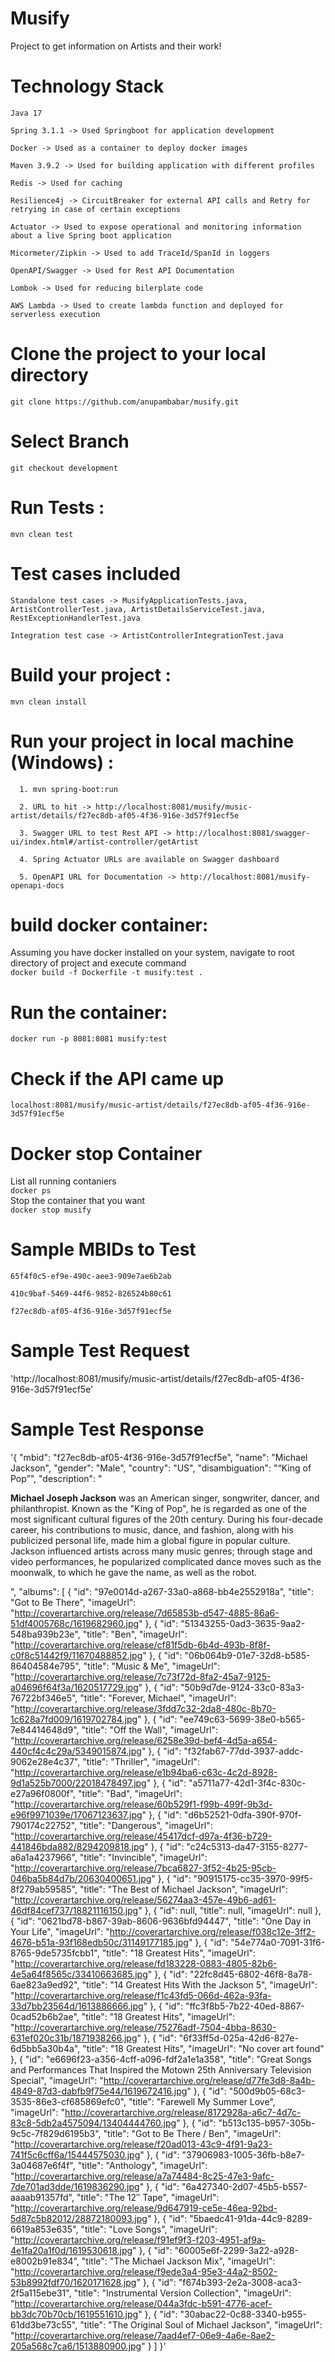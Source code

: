 # Musify

Project to get information on Artists and their work!

# Technology Stack
`Java 17`

`Spring 3.1.1 -> Used Springboot for application development`

`Docker -> Used as a container to deploy docker images`

`Maven 3.9.2 -> Used for building application with different profiles`

`Redis -> Used for caching`

`Resilience4j -> CircuitBreaker for external API calls and Retry for retrying in case of certain exceptions`

`Actuator -> Used to expose operational and monitoring information about a live Spring boot application`

`Micormeter/Zipkin -> Used to add TraceId/SpanId in loggers`

`OpenAPI/Swagger -> Used for Rest API Documentation`

`Lombok -> Used for reducing bilerplate code`

`AWS Lambda -> Used to create lambda function and deployed for serverless execution` 

# Clone the project to your local directory

`git clone https://github.com/anupambabar/musify.git`

# Select Branch

`git checkout development`

# Run Tests :

`mvn clean test`

# Test cases included
`Standalone test cases -> MusifyApplicationTests.java, ArtistControllerTest.java, ArtistDetailsServiceTest.java, RestExceptionHandlerTest.java`

`Integration test case -> ArtistControllerIntegrationTest.java`

# Build your project :

`mvn clean install`

# Run your project in local machine (Windows) :

`  1. mvn spring-boot:run`

`  2. URL to hit -> http://localhost:8081/musify/music-artist/details/f27ec8db-af05-4f36-916e-3d57f91ecf5e`

`  3. Swagger URL to test Rest API -> http://localhost:8081/swagger-ui/index.html#/artist-controller/getArtist`

`  4. Spring Actuator URLs are available on Swagger dashboard`

`  5. OpenAPI URL for Documentation -> http://localhost:8081/musify-openapi-docs`

# build docker container:

Assuming you have docker installed on your system, navigate to root directory of project and execute command  
`docker build -f Dockerfile -t musify:test .`

# Run the container:

`docker run -p 8081:8081 musify:test`

# Check if the API came up

`localhost:8081/musify/music-artist/details/f27ec8db-af05-4f36-916e-3d57f91ecf5e`   

# Docker stop Container

List all running contaniers  
`docker ps`  
Stop the container that you want  
`docker stop musify`  

# Sample MBIDs to Test
`65f4f0c5-ef9e-490c-aee3-909e7ae6b2ab`

`410c9baf-5469-44f6-9852-826524b80c61`

`f27ec8db-af05-4f36-916e-3d57f91ecf5e`

# Sample Test Request
'http://localhost:8081/musify/music-artist/details/f27ec8db-af05-4f36-916e-3d57f91ecf5e'

# Sample Test Response
'{
    "mbid": "f27ec8db-af05-4f36-916e-3d57f91ecf5e",
    "name": "Michael Jackson",
    "gender": "Male",
    "country": "US",
    "disambiguation": "“King of Pop”",
    "description": "<p><b>Michael Joseph Jackson</b> was an American singer, songwriter, dancer, and philanthropist. Known as the \"King of Pop\", he is regarded as one of the most significant cultural figures of the 20th century. During his four-decade career, his contributions to music, dance, and fashion, along with his publicized personal life, made him a global figure in popular culture. Jackson influenced artists across many music genres; through stage and video performances, he popularized complicated dance moves such as the moonwalk, to which he gave the name, as well as the robot.</p>",
    "albums": [
        {
            "id": "97e0014d-a267-33a0-a868-bb4e2552918a",
            "title": "Got to Be There",
            "imageUrl": "http://coverartarchive.org/release/7d65853b-d547-4885-86a6-51df4005768c/1619682960.jpg"
        },
        {
            "id": "51343255-0ad3-3635-9aa2-548ba939b23e",
            "title": "Ben",
            "imageUrl": "http://coverartarchive.org/release/cf81f5db-6b4d-493b-8f8f-c0f8c51442f9/11670488852.jpg"
        },
        {
            "id": "06b064b9-01e7-32d8-b585-86404584e795",
            "title": "Music & Me",
            "imageUrl": "http://coverartarchive.org/release/7c73f72d-8fa2-45a7-9125-a04696f64f3a/1620517729.jpg"
        },
        {
            "id": "50b9d7de-9124-33c0-83a3-76722bf346e5",
            "title": "Forever, Michael",
            "imageUrl": "http://coverartarchive.org/release/3fdd7c32-2da8-480c-8b70-1c628a7fd009/1619702784.jpg"
        },
        {
            "id": "ee749c63-5699-38e0-b565-7e84414648d9",
            "title": "Off the Wall",
            "imageUrl": "http://coverartarchive.org/release/6258e39d-bef4-4d5a-a654-440cf4c4c29a/5349015874.jpg"
        },
        {
            "id": "f32fab67-77dd-3937-addc-9062e28e4c37",
            "title": "Thriller",
            "imageUrl": "http://coverartarchive.org/release/e1b94ba6-c63c-4c2d-8928-9d1a525b7000/22018478497.jpg"
        },
        {
            "id": "a5711a77-42d1-3f4c-830c-e27a96f0800f",
            "title": "Bad",
            "imageUrl": "http://coverartarchive.org/release/60b529f1-f99b-499f-9b3d-e96f9971039e/17067123637.jpg"
        },
        {
            "id": "d6b52521-0dfa-390f-970f-790174c22752",
            "title": "Dangerous",
            "imageUrl": "http://coverartarchive.org/release/45417dcf-d97a-4f36-b729-441846bda882/8294209818.jpg"
        },
        {
            "id": "c24c5313-da47-3155-8277-a6a1a4237966",
            "title": "Invincible",
            "imageUrl": "http://coverartarchive.org/release/7bca6827-3f52-4b25-95cb-046ba5b84d7b/20630400651.jpg"
        },
        {
            "id": "90915175-cc35-3970-99f5-8f279ab59585",
            "title": "The Best of Michael Jackson",
            "imageUrl": "http://coverartarchive.org/release/56274aa3-457e-49b6-ad61-46df84cef737/18821116150.jpg"
        },
        {
            "id": null,
            "title": null,
            "imageUrl": null
        },
        {
            "id": "0621bd78-b867-39ab-8606-9636bfd94447",
            "title": "One Day in Your Life",
            "imageUrl": "http://coverartarchive.org/release/f038c12e-3ff2-4676-b51a-93f168edb50c/31149177185.jpg"
        },
        {
            "id": "54e774a0-7091-31f6-8765-9de5735fcbb1",
            "title": "18 Greatest Hits",
            "imageUrl": "http://coverartarchive.org/release/fd183228-0883-4805-82b6-4e5a64f8565c/33410663685.jpg"
        },
        {
            "id": "22fc8d45-6802-46f8-8a78-6ae823a9ed92",
            "title": "14 Greatest Hits With the Jackson 5",
            "imageUrl": "http://coverartarchive.org/release/f1c43fd5-066d-462a-93fa-33d7bb23564d/1613886666.jpg"
        },
        {
            "id": "ffc3f8b5-7b22-40ed-8867-0cad52b6b2ae",
            "title": "18 Greatest Hits",
            "imageUrl": "http://coverartarchive.org/release/75276adf-7504-4bba-8630-631ef020c31b/1871938266.jpg"
        },
        {
            "id": "6f33ff5d-025a-42d6-827e-6d5bb5a30b4a",
            "title": "18 Greatest Hits",
            "imageUrl": "No cover art found"
        },
        {
            "id": "e6696f23-a356-4cff-a096-fdf2a1e1a358",
            "title": "Great Songs and Performances That Inspired the Motown 25th Anniversary Television Special",
            "imageUrl": "http://coverartarchive.org/release/d77fe3d8-8a4b-4849-87d3-dabfb9f75e44/1619672416.jpg"
        },
        {
            "id": "500d9b05-68c3-3535-86e3-cf685869efc0",
            "title": "Farewell My Summer Love",
            "imageUrl": "http://coverartarchive.org/release/8172928a-a6c7-4d7c-83c8-5db2a4575094/13404444760.jpg"
        },
        {
            "id": "b513c135-b957-305b-9c5c-7f829d6195b3",
            "title": "Got to Be There / Ben",
            "imageUrl": "http://coverartarchive.org/release/f20ad013-43c9-4f91-9a23-741f5c6cff6a/15444575030.jpg"
        },
        {
            "id": "37906983-1005-36fb-b8e7-3a04687e6f4f",
            "title": "Anthology",
            "imageUrl": "http://coverartarchive.org/release/a7a74484-8c25-47e3-9afc-7de701ad3dde/1619836290.jpg"
        },
        {
            "id": "6a427340-2d07-45b5-b557-aaaab91357fd",
            "title": "The 12″ Tape",
            "imageUrl": "http://coverartarchive.org/release/9d647919-ce5e-46ea-92bd-5d87c5b82012/28872180093.jpg"
        },
        {
            "id": "5baedc41-91da-44c9-8289-6619a853e635",
            "title": "Love Songs",
            "imageUrl": "http://coverartarchive.org/release/f91ef9f3-f203-4951-af9a-4e1fa20a1f0d/1619530618.jpg"
        },
        {
            "id": "60005e6f-2299-3a22-a928-e8002b91e834",
            "title": "The Michael Jackson Mix",
            "imageUrl": "http://coverartarchive.org/release/f9ede3a4-95e3-44a2-8502-53b8992fdf70/1620171628.jpg"
        },
        {
            "id": "f674b393-2e2a-3008-aca3-2f5a115ebe31",
            "title": "Instrumental Version Collection",
            "imageUrl": "http://coverartarchive.org/release/044a3fdc-b591-4776-acef-bb3dc70b70cb/1619551610.jpg"
        },
        {
            "id": "30abac22-0c88-3340-b955-61dd3be73c55",
            "title": "The Original Soul of Michael Jackson",
            "imageUrl": "http://coverartarchive.org/release/7aad4ef7-06e9-4a6e-8ae2-205a568c7ca6/1513880900.jpg"
        }
    ]
}'
